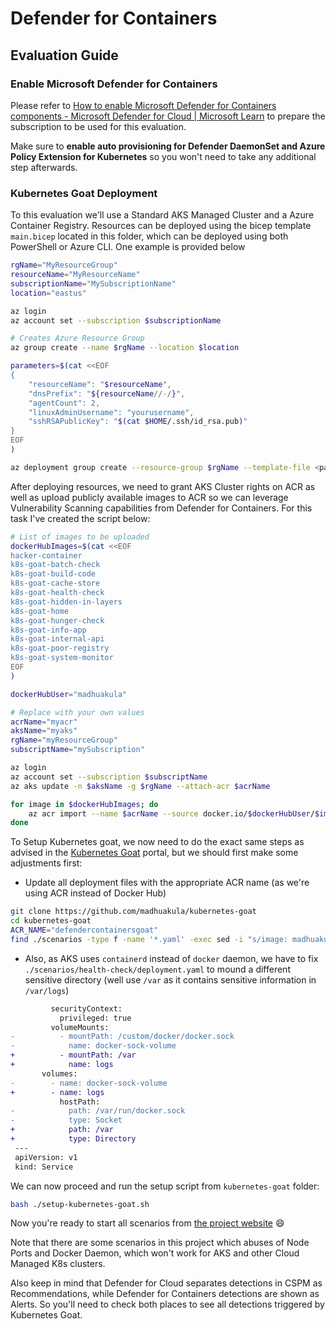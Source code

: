# Defender for Containers

## Evaluation Guide

### Enable Microsoft Defender for Containers

Please refer to [How to enable Microsoft Defender for Containers components - Microsoft Defender for Cloud | Microsoft Learn](https://learn.microsoft.com/en-us/azure/defender-for-cloud/defender-for-containers-enable?tabs=aks-deploy-portal%2Ck8s-deploy-asc%2Ck8s-verify-asc%2Ck8s-remove-arc%2Caks-removeprofile-api&pivots=defender-for-container-aks) to prepare the subscription to be used for this evaluation.

Make sure to **enable auto provisioning for Defender DaemonSet and Azure Policy Extension for Kubernetes** so you won't need to take any additional step afterwards.

### Kubernetes Goat Deployment

To this evaluation we'll use a Standard AKS Managed Cluster and a Azure Container Registry. Resources can be deployed using the bicep template `main.bicep` located in this folder, which can be deployed using both PowerShell or Azure CLI. One example is provided below

```bash
rgName="MyResourceGroup"
resourceName="MyResourceName"
subscriptionName="MySubscriptionName"
location="eastus"

az login
az account set --subscription $subscriptionName

# Creates Azure Resource Group
az group create --name $rgName --location $location

parameters=$(cat <<EOF
{
    "resourceName": "$resourceName",
    "dnsPrefix": "${resourceName//-/}",
    "agentCount": 2,
    "linuxAdminUsername": "yourusername",
    "sshRSAPublicKey": "$(cat $HOME/.ssh/id_rsa.pub)"
}
EOF
)

az deployment group create --resource-group $rgName --template-file <path-to-bicep> --parameters $parameters
```

After deploying resources, we need to grant AKS Cluster rights on ACR as well as upload publicly available images to ACR so we can leverage Vulnerability Scanning capabilities from Defender for Containers. For this task I've created the script below:

```bash
# List of images to be uploaded
dockerHubImages=$(cat <<EOF
hacker-container
k8s-goat-batch-check
k8s-goat-build-code
k8s-goat-cache-store
k8s-goat-health-check
k8s-goat-hidden-in-layers
k8s-goat-home
k8s-goat-hunger-check
k8s-goat-info-app
k8s-goat-internal-api
k8s-goat-poor-registry
k8s-goat-system-monitor
EOF
)

dockerHubUser="madhuakula"

# Replace with your own values
acrName="myacr"
aksName="myaks"
rgName="myResourceGroup"
subscriptName="mySubscription"

az login
az account set --subscription $subscriptName
az aks update -n $aksName -g $rgName --attach-acr $acrName

for image in $dockerHubImages; do
    az acr import --name $acrName --source docker.io/$dockerHubUser/$image:latest
done
```

To Setup Kubernetes goat, we now need to do the exact same steps as advised in the [Kubernetes Goat](https://madhuakula.com/kubernetes-goat/) portal, but we should first make some adjustments first:

- Update all deployment files with the appropriate ACR name (as we're using ACR instead of Docker Hub)

```bash
git clone https://github.com/madhuakula/kubernetes-goat
cd kubernetes-goat
ACR_NAME="defendercontainersgoat"
find ./scenarios -type f -name '*.yaml' -exec sed -i "s/image: madhuakula/image: $ACR_NAME.azurecr.io/g" {} +
```

- Also, as AKS uses `containerd` instead of `docker` daemon, we have to fix `./scenarios/health-check/deployment.yaml` to mound a different sensitive directory (well use `/var` as it contains sensitive information in `/var/logs`)

```diff
         securityContext:
           privileged: true
         volumeMounts:
-          - mountPath: /custom/docker/docker.sock
-            name: docker-sock-volume
+          - mountPath: /var
+            name: logs
       volumes:
-        - name: docker-sock-volume
+        - name: logs
           hostPath:
-            path: /var/run/docker.sock
-            type: Socket
+            path: /var
+            type: Directory
 ---
 apiVersion: v1
 kind: Service
```

We can now proceed and run the setup script from `kubernetes-goat` folder:

```bash
bash ./setup-kubernetes-goat.sh
```

Now you're ready to start all scenarios from [the project website](https://madhuakula.com/kubernetes-goat/docs/scenarios/) :smile:

Note that there are some scenarios in this project which abuses of Node Ports and Docker Daemon, which won't work for AKS and other Cloud Managed K8s clusters.

Also keep in mind that Defender for Cloud separates detections in CSPM as Recommendations, while Defender for Containers detections are shown as Alerts. So you'll need to check both places to see all detections triggered by Kubernetes Goat.
